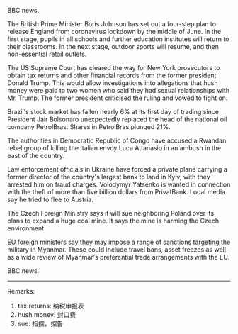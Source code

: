 BBC news.

The British Prime Minister Boris Johnson has set out a four-step plan to release England from coronavirus lockdown by the middle of June. In the first stage, pupils in all schools and further education institutes will return to their classrooms. In the next stage, outdoor sports will resume, and then non-essential retail outlets. 

The US Supreme Court has cleared the way for New York prosecutors to obtain tax returns and other financial records from the former president Donald Trump. This would allow investigations into allegations that hush money were paid to two women who said they had sexual relationships with Mr. Trump. The former president criticised the ruling and vowed to fight on.

Brazil's stock market has fallen nearly 6% at its first day of trading since President Jair Bolsonaro unexpectedly replaced the head of the national oil company PetrolBras. Shares in PetrolBras plunged 21%.

The authorities in Democratic Republic of Congo have accused a Rwandan rebel group of killing the Italian envoy Luca Attanasio in an ambush in the east of the country.

Law enforcement officials in Ukraine have forced a private plane carrying a former director of the country's largest bank to land in Kyiv, with they arrested him on fraud charges. Volodymyr Yatsenko is wanted in connection with the theft of more than five billion dollars from PrivatBank. Local media say he tried to flee to Austria.

The Czech Foreign Ministry says it will sue neighboring Poland over its plans to expand a huge coal mine. It says the mine is harming the Czech environment.

EU foreign ministers say they may impose a range of sanctions targeting the military in Myanmar. These could include travel bans, asset freezes as well as a wide review of Myanmar's preferential trade arrangements with the EU.

BBC news.

---
Remarks:

1. tax returns: 纳税申报表
2. hush money: 封口费
3. sue: 指控，控告

